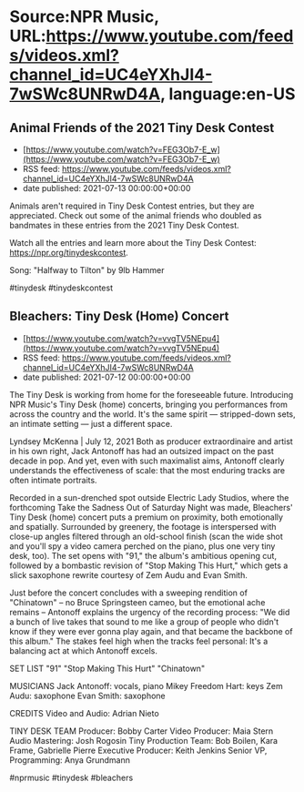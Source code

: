 # Source:NPR Music, URL:https://www.youtube.com/feeds/videos.xml?channel_id=UC4eYXhJI4-7wSWc8UNRwD4A, language:en-US

## Animal Friends of the 2021 Tiny Desk Contest
 - [https://www.youtube.com/watch?v=FEG3Ob7-E_w](https://www.youtube.com/watch?v=FEG3Ob7-E_w)
 - RSS feed: https://www.youtube.com/feeds/videos.xml?channel_id=UC4eYXhJI4-7wSWc8UNRwD4A
 - date published: 2021-07-13 00:00:00+00:00

Animals aren't required in Tiny Desk Contest entries, but they are appreciated. Check out some of the animal friends who doubled as bandmates in these entries from the 2021 Tiny Desk Contest. 

Watch all the entries and learn more about the Tiny Desk Contest: https://npr.org/tinydeskcontest. 

Song: "Halfway to Tilton" by 9lb Hammer

#tinydesk #tinydeskcontest

## Bleachers: Tiny Desk (Home) Concert
 - [https://www.youtube.com/watch?v=vvgTV5NEpu4](https://www.youtube.com/watch?v=vvgTV5NEpu4)
 - RSS feed: https://www.youtube.com/feeds/videos.xml?channel_id=UC4eYXhJI4-7wSWc8UNRwD4A
 - date published: 2021-07-12 00:00:00+00:00

The Tiny Desk is working from home for the foreseeable future. Introducing NPR Music's Tiny Desk (home) concerts, bringing you performances from across the country and the world. It's the same spirit — stripped-down sets, an intimate setting — just a different space.

Lyndsey McKenna | July 12, 2021
Both as producer extraordinaire and artist in his own right, Jack Antonoff has had an outsized impact on the past decade in pop. And yet, even with such maximalist aims, Antonoff clearly understands the effectiveness of scale: that the most enduring tracks are often intimate portraits.

Recorded in a sun-drenched spot outside Electric Lady Studios, where the forthcoming Take the Sadness Out of Saturday Night was made, Bleachers' Tiny Desk (home) concert puts a premium on proximity, both emotionally and spatially. Surrounded by greenery, the footage is interspersed with close-up angles filtered through an old-school finish (scan the wide shot and you'll spy a video camera perched on the piano, plus one very tiny desk, too). The set opens with "91," the album's ambitious opening cut, followed by a bombastic revision of "Stop Making This Hurt," which gets a slick saxophone rewrite courtesy of Zem Audu and Evan Smith.

Just before the concert concludes with a sweeping rendition of "Chinatown" – no Bruce Springsteen cameo, but the emotional ache remains – Antonoff explains the urgency of the recording process: "We did a bunch of live takes that sound to me like a group of people who didn't know if they were ever gonna play again, and that became the backbone of this album." The stakes feel high when the tracks feel personal: It's a balancing act at which Antonoff excels.

SET LIST
"91"
"Stop Making This Hurt"
"Chinatown"

MUSICIANS
Jack Antonoff: vocals, piano
Mikey Freedom Hart: keys
Zem Audu: saxophone
Evan Smith: saxophone

CREDITS
Video and Audio: Adrian Nieto

TINY DESK TEAM
Producer: Bobby Carter
Video Producer: Maia Stern
Audio Mastering: Josh Rogosin
Tiny Production Team: Bob Boilen, Kara Frame, Gabrielle Pierre
Executive Producer: Keith Jenkins
Senior VP, Programming: Anya Grundmann

#nprmusic #tinydesk #bleachers

